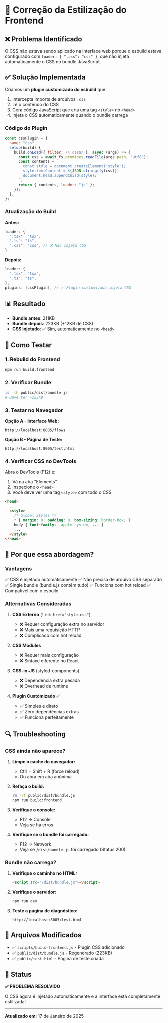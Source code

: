 # 🎨 Correção da Estilização do Frontend

## ❌ Problema Identificado

O CSS não estava sendo aplicado na interface web porque o esbuild estava configurado com `loader: { ".css": "css" }`, que não injeta automaticamente o CSS no bundle JavaScript.

## ✅ Solução Implementada

Criamos um **plugin customizado do esbuild** que:
1. Intercepta imports de arquivos `.css`
2. Lê o conteúdo do CSS
3. Gera código JavaScript que cria uma tag `<style>` no `<head>`
4. Injeta o CSS automaticamente quando o bundle carrega

### Código do Plugin

```javascript
const cssPlugin = {
  name: "css",
  setup(build) {
    build.onLoad({ filter: /\.css$/ }, async (args) => {
      const css = await fs.promises.readFile(args.path, "utf8");
      const contents = `
        const style = document.createElement('style');
        style.textContent = ${JSON.stringify(css)};
        document.head.appendChild(style);
      `;
      return { contents, loader: "js" };
    });
  },
};
```

### Atualização do Build

**Antes:**
```javascript
loader: {
  ".tsx": "tsx",
  ".ts": "ts",
  ".css": "css", // ❌ Não injeta CSS
}
```

**Depois:**
```javascript
loader: {
  ".tsx": "tsx",
  ".ts": "ts",
},
plugins: [cssPlugin], // ✅ Plugin customizado injeta CSS
```

## 📊 Resultado

- **Bundle antes**: 211KB
- **Bundle depois**: 223KB (+12KB de CSS)
- **CSS injetado**: ✅ Sim, automaticamente no `<head>`

## 🧪 Como Testar

### 1. Rebuild do Frontend
```bash
npm run build:frontend
```

### 2. Verificar Bundle
```bash
ls -lh public/dist/bundle.js
# Deve ter ~223KB
```

### 3. Testar no Navegador

**Opção A - Interface Web:**
```
http://localhost:8005/flows
```

**Opção B - Página de Teste:**
```
http://localhost:8005/test.html
```

### 4. Verificar CSS no DevTools

Abra o DevTools (F12) e:
1. Vá na aba "Elements"
2. Inspecione o `<head>`
3. Você deve ver uma tag `<style>` com todo o CSS

```html
<head>
  ...
  <style>
    /* Global Styles */
    * { margin: 0; padding: 0; box-sizing: border-box; }
    body { font-family: -apple-system, ... }
    ...
  </style>
</head>
```

## 🎯 Por que essa abordagem?

### Vantagens
✅ CSS é injetado automaticamente
✅ Não precisa de arquivo CSS separado
✅ Single bundle (bundle.js contém tudo)
✅ Funciona com hot reload
✅ Compatível com o esbuild

### Alternativas Consideradas

1. **CSS Externo** (`link href="style.css"`)
   - ❌ Requer configuração extra no servidor
   - ❌ Mais uma requisição HTTP
   - ❌ Complicado com hot reload

2. **CSS Modules**
   - ❌ Requer mais configuração
   - ❌ Sintaxe diferente no React

3. **CSS-in-JS** (styled-components)
   - ❌ Dependência extra pesada
   - ❌ Overhead de runtime

4. **Plugin Customizado** ✅
   - ✅ Simples e direto
   - ✅ Zero dependências extras
   - ✅ Funciona perfeitamente

## 🔍 Troubleshooting

### CSS ainda não aparece?

1. **Limpe o cache do navegador:**
   - Ctrl + Shift + R (force reload)
   - Ou abra em aba anônima

2. **Refaça o build:**
   ```bash
   rm -rf public/dist/bundle.js
   npm run build:frontend
   ```

3. **Verifique o console:**
   - F12 → Console
   - Veja se há erros

4. **Verifique se o bundle foi carregado:**
   - F12 → Network
   - Veja se `/dist/bundle.js` foi carregado (Status 200)

### Bundle não carrega?

1. **Verifique o caminho no HTML:**
   ```html
   <script src="/dist/bundle.js"></script>
   ```

2. **Verifique o servidor:**
   ```bash
   npm run dev
   ```

3. **Teste a página de diagnóstico:**
   ```
   http://localhost:8005/test.html
   ```

## 📝 Arquivos Modificados

- ✅ `scripts/build-frontend.js` - Plugin CSS adicionado
- ✅ `public/dist/bundle.js` - Regenerado (223KB)
- ✅ `public/test.html` - Página de teste criada

## 🎉 Status

**✅ PROBLEMA RESOLVIDO**

O CSS agora é injetado automaticamente e a interface está completamente estilizada!

---

**Atualizado em**: 17 de Janeiro de 2025
